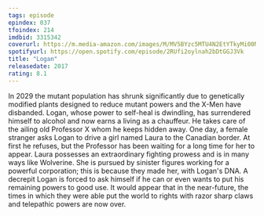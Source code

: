```yaml
---
tags: episode
epindex: 037
tfoindex: 214
imdbid: 3315342
coverurl: https://m.media-amazon.com/images/M/MV5BYzc5MTU4N2EtYTkyMi00NjdhLTg3NWEtMTY4OTEyMzJhZTAzXkEyXkFqcGdeQXVyNjc1NTYyMjg@._V1_SX202_CR0,0,202,300_.jpg
spotifyurl: https://open.spotify.com/episode/2RUfi2oylnah2bDtGGJ3Vk
title: "Logan"
releasedate: 2017
rating: 8.1
---
```


In 2029 the mutant population has shrunk significantly due to genetically modified plants designed to reduce mutant powers and the X-Men have disbanded. Logan, whose power to self-heal is dwindling, has surrendered himself to alcohol and now earns a living as a chauffeur. He takes care of the ailing old Professor X whom he keeps hidden away. One day, a female stranger asks Logan to drive a girl named Laura to the Canadian border. At first he refuses, but the Professor has been waiting for a long time for her to appear. Laura possesses an extraordinary fighting prowess and is in many ways like Wolverine. She is pursued by sinister figures working for a powerful corporation; this is because they made her, with Logan's DNA. A decrepit Logan is forced to ask himself if he can or even wants to put his remaining powers to good use. It would appear that in the near-future, the times in which they were able put the world to rights with razor sharp claws and telepathic powers are now over.